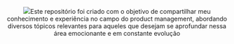 <p align="center">
    <a href="https://github.com/Alvilyn/product-management/"></a>
        <img src="./images/encabezado.png>

</p>

<br>
    <h1>Product Management</h1>
</p>
<br>
<p align="center">Este repositório foi criado com o objetivo de compartilhar meu conhecimento e experiência no campo do product management, abordando diversos tópicos relevantes para aqueles que desejam se aprofundar nessa área emocionante e em constante evolução</p>